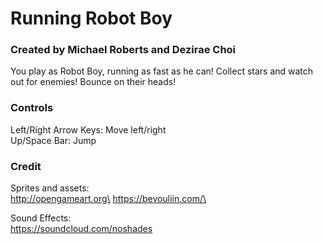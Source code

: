 # Running Robot Boy

### Created by Michael Roberts and Dezirae Choi

You play as Robot Boy, running as fast as he can! Collect stars and watch out for enemies! Bounce on their heads!

### Controls

Left/Right Arrow Keys: Move left/right\
Up/Space Bar: Jump

### Credit

Sprites and assets:\
http://opengameart.org\
https://bevouliin.com/\

Sound Effects:\
https://soundcloud.com/noshades

